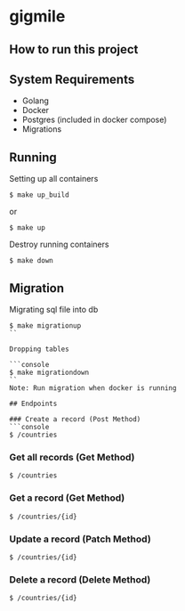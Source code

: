 # gigmile




## How to run this project

## System Requirements

- Golang
- Docker
- Postgres (included in docker compose)
- Migrations

## Running

Setting up all containers

```console
$ make up_build
```

or 


```console
$ make up
```


Destroy running containers

```console
$ make down
```


## Migration

Migrating sql file into db

```console
$ make migrationup
``

Dropping tables 

```console
$ make migrationdown
``
Note: Run migration when docker is running

## Endpoints

### Create a record (Post Method)
```console
$ /countries
```
### Get all records (Get Method)
```console
$ /countries
```
### Get a record (Get Method)
```console
$ /countries/{id}
```
### Update a record (Patch Method)
```console
$ /countries/{id}
```
### Delete a record (Delete Method)
```console
$ /countries/{id}
```


